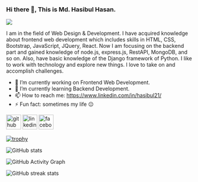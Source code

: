 ### Hi there 👋, This is Md. Hasibul Hasan.
![](https://media-exp1.licdn.com/dms/image/C5616AQGudX2OR1zRsw/profile-displaybackgroundimage-shrink_350_1400/0/1645185975493?e=1654128000&v=beta&t=VaMG4L8hNYdaICMUg5fBY5x8Ji4IpKsM8kRyNk8RaOM)

I am in the field of Web Design & Development. I have acquired knowledge about frontend web development which includes skills in HTML, CSS, Bootstrap, JavaScript, JQuery, React. Now I am focusing on the backend part and gained knowledge of node.js, express.js, RestAPI, MongoDB, and so on.
Also, have basic knowledge of the Django framework of Python.
I like to work with technology and explore new things. I love to take on and accomplish challenges.

- 🔭 I’m currently working on Frontend Web Development. 
- 🌱 I’m currently learning Backend Development. 
- 📫 How to reach me: https://www.linkedin.com/in/hasibul21/ 
- ⚡ Fun fact: sometimes my life 😐 


[<img src='https://cdn.jsdelivr.net/npm/simple-icons@3.0.1/icons/github.svg' alt='github' height='40'>](https://github.com/hasibul21)  [<img src='https://cdn.jsdelivr.net/npm/simple-icons@3.0.1/icons/linkedin.svg' alt='linkedin' height='40'>](https://www.linkedin.com/in/hasibul21/)  [<img src='https://cdn.jsdelivr.net/npm/simple-icons@3.0.1/icons/facebook.svg' alt='facebook' height='40'>](https://www.facebook.com/shanto1997)  

[![trophy](https://github-profile-trophy.vercel.app/?username=hasibul21)](https://github.com/ryo-ma/github-profile-trophy)

![GitHub stats](https://github-readme-stats.vercel.app/api?username=hasibul21&show_icons=true)  

![GitHub Activity Graph](https://activity-graph.herokuapp.com/graph?username=hasibul21)  

![GitHub streak stats](https://github-readme-streak-stats.herokuapp.com/?user=hasibul21)  

